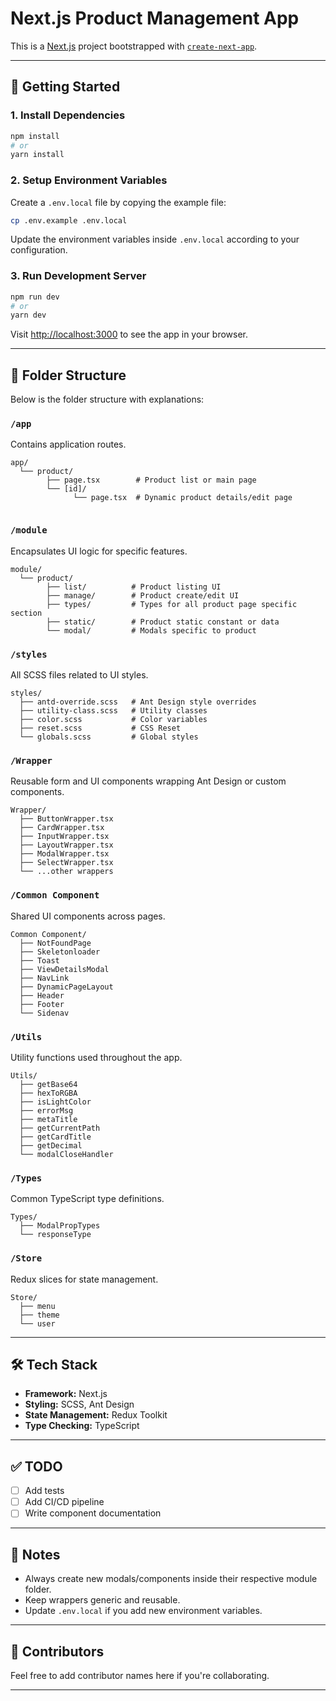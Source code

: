 # Next.js Product Management App

This is a [Next.js](https://nextjs.org/) project bootstrapped with [`create-next-app`](https://github.com/vercel/next.js/tree/canary/packages/create-next-app).

---

## 🚀 Getting Started

### 1. Install Dependencies

```bash
npm install
# or
yarn install
```

### 2. Setup Environment Variables

Create a `.env.local` file by copying the example file:

```bash
cp .env.example .env.local
```

Update the environment variables inside `.env.local` according to your configuration.

### 3. Run Development Server

```bash
npm run dev
# or
yarn dev
```

Visit [http://localhost:3000](http://localhost:3000) to see the app in your browser.

---

## 📁 Folder Structure

Below is the folder structure with explanations:

### `/app`

Contains application routes.

```
app/
  └── product/
        ├── page.tsx        # Product list or main page
        └── [id]/
              └── page.tsx  # Dynamic product details/edit page
  
```

### `/module`

Encapsulates UI logic for specific features.

```
module/
  └── product/
        ├── list/          # Product listing UI
        ├── manage/        # Product create/edit UI
        ├── types/         # Types for all product page specific section
        ├── static/        # Product static constant or data
        └── modal/         # Modals specific to product
```

### `/styles`

All SCSS files related to UI styles.

```
styles/
  ├── antd-override.scss   # Ant Design style overrides
  ├── utility-class.scss   # Utility classes
  ├── color.scss           # Color variables
  ├── reset.scss           # CSS Reset
  └── globals.scss         # Global styles
```

### `/Wrapper`

Reusable form and UI components wrapping Ant Design or custom components.

```
Wrapper/
  ├── ButtonWrapper.tsx
  ├── CardWrapper.tsx
  ├── InputWrapper.tsx
  ├── LayoutWrapper.tsx
  ├── ModalWrapper.tsx
  ├── SelectWrapper.tsx
  └── ...other wrappers
```

### `/Common Component`

Shared UI components across pages.

```
Common Component/
  ├── NotFoundPage
  ├── Skeletonloader
  ├── Toast
  ├── ViewDetailsModal
  ├── NavLink
  ├── DynamicPageLayout
  ├── Header
  ├── Footer
  └── Sidenav
```

### `/Utils`

Utility functions used throughout the app.

```
Utils/
  ├── getBase64
  ├── hexToRGBA
  ├── isLightColor
  ├── errorMsg
  ├── metaTitle
  ├── getCurrentPath
  ├── getCardTitle
  ├── getDecimal
  └── modalCloseHandler
```

### `/Types`

Common TypeScript type definitions.

```
Types/
  ├── ModalPropTypes
  └── responseType
```

### `/Store`

Redux slices for state management.

```
Store/
  ├── menu
  ├── theme
  └── user
```

---

## 🛠 Tech Stack

- **Framework:** Next.js
- **Styling:** SCSS, Ant Design
- **State Management:** Redux Toolkit
- **Type Checking:** TypeScript

---

## ✅ TODO

- [ ] Add tests
- [ ] Add CI/CD pipeline
- [ ] Write component documentation

---

## 📌 Notes

- Always create new modals/components inside their respective module folder.
- Keep wrappers generic and reusable.
- Update `.env.local` if you add new environment variables.

---

## 👥 Contributors

Feel free to add contributor names here if you're collaborating.

---
